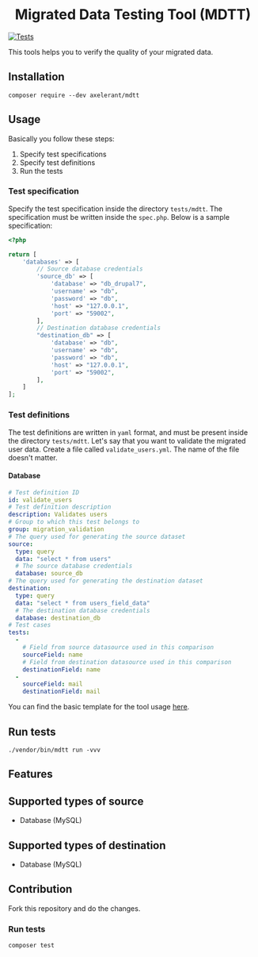 <h1 align="center">Migrated Data Testing Tool (MDTT)</h1>

[![Tests](https://github.com/axelerant/mdtt/actions/workflows/tests.yml/badge.svg)](https://github.com/axelerant/mdtt/actions/workflows/tests.yml)

This tools helps you to verify the quality of your migrated data.

## Installation

```shell
composer require --dev axelerant/mdtt
```

## Usage

Basically you follow these steps:

1. Specify test specifications
1. Specify test definitions
1. Run the tests

### Test specification

Specify the test specification inside the directory `tests/mdtt`. The specification must be written inside the `spec.php`. Below is a sample specification:

```php
<?php

return [
    'databases' => [
        // Source database credentials
        'source_db' => [
            'database' => "db_drupal7",
            'username' => "db",
            'password' => "db",
            'host' => "127.0.0.1",
            'port' => "59002",
        ],
        // Destination database credentials
        "destination_db" => [
            'database' => "db",
            'username' => "db",
            'password' => "db",
            'host' => "127.0.0.1",
            'port' => "59002",
        ],
    ]
];
```

### Test definitions

The test definitions are written in `yaml` format, and must be present inside the directory `tests/mdtt`. Let's say that you want to validate the migrated user data. Create a file called `validate_users.yml`. The name of the file doesn't matter.

#### Database

```yml
# Test definition ID
id: validate_users
# Test definition description
description: Validates users
# Group to which this test belongs to
group: migration_validation
# The query used for generating the source dataset
source:
  type: query
  data: "select * from users"
  # The source database credentials
  database: source_db
# The query used for generating the destination dataset
destination:
  type: query
  data: "select * from users_field_data"
  # The destination database credentials
  database: destination_db
# Test cases
tests:
  -
    # Field from source datasource used in this comparison
    sourceField: name
    # Field from destination datasource used in this comparison
    destinationField: name
  -
    sourceField: mail
    destinationField: mail
```

You can find the basic template for the tool usage [here](https://github.com/axelerant/mdtt-usage).

## Run tests

```shell
./vendor/bin/mdtt run -vvv
```

## Features

## Supported types of source

- Database (MySQL)

## Supported types of destination

- Database (MySQL)

## Contribution

Fork this repository and do the changes.

### Run tests

```shell
composer test
```
